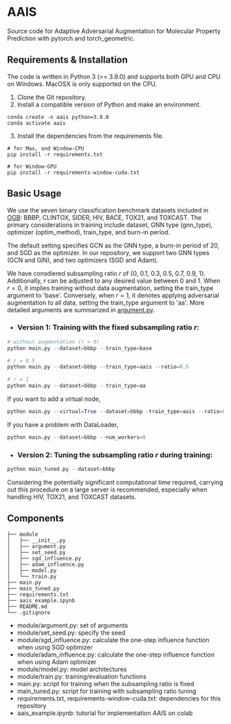 # AAIS
Source code for Adaptive Adversarial Augmentation for Molecular Property Prediction with pytorch and torch_geometric.


## Requirements & Installation
The code is written in Python 3 (>= 3.9.0) and supports both GPU and CPU on Windows. MacOSX is only supported on the CPU.

1. Clone the Git repository.
2. Install a compatible version of Python and make an environment.
```
conda create -n aais python=3.9.0
conda activate aais
```
3. Install the dependencies from the requirements file. 
```
# for Max, and Window-CPU
pip install -r requirements.txt

# for Window-GPU
pip install -r requirements-window-cuda.txt
```


## Basic Usage
We use the seven binary classification benchmark datasets included in [OGB](https://github.com/snap-stanford/ogb): BBBP, CLINTOX, SIDER, HIV, BACE, TOX21, and TOXCAST.
The primary considerations in training include dataset, GNN type (gnn_type), optimizer (optim_method), train_type, and burn-in period.

The default setting specifies GCN as the GNN type, a burn-in period of 20, and SGD as the optimizer. 
In our repository, we support two GNN types (GCN and GIN), and two optimizers (SGD and Adam).

We have consdiered subsampling ratio $r$ of {0, 0.1, 0.3, 0.5, 0.7, 0.9, 1}. Additionally, $r$ can be adjusted to any desired value between 0 and 1. When $r=0$, it implies training without data augmentation, setting the train_type argument to 'base'. Conversely, when $r=1$, it denotes applying adversarial augmentation to all data, setting the train_type argument to 'aa'.
More detailed arguments are summarized in [argument.py](https://github.com/ok69531/AAIS-public/blob/main/module/argument.py).

- ### Version 1: Training with the fixed subsampling ratio $r$:
```python
# without augmentation (r = 0) 
python main.py --dataset=bbbp --train_type=base

# r = 0.5 
python main.py --dataset=bbbp --train_type=aais --ratio=0.5

# r = 1
python main.py --dataset=bbbp --train_type=aa
```

If you want to add a virtual node,
```python 
python main.py --virtual=True --dataset=bbbp -train_type=aais --ratio=0.5
```

If you have a problem with DataLoader, 
```python
python main.py --dataset=bbbp --num_workers=0
```

- ### Version 2: Tuning the subsampling ratio $r$ during training:
``` python
python main_tuned.py --dataset=bbbp
```
Considering the potentially significant computational time required, carrying out this procedure on a large server is recommended, especially when handling HIV, TOX21, and TOXCAST datasets.


## Components
```
├── module
│   ├── __init__.py
│   ├── argument.py
│   ├── set_seed.py
│   ├── sgd_influence.py
│   ├── adam_influence.py
│   ├── model.py
│   └── train.py
├── main.py
├── main_tuned.py
├── requirements.txt
├── aais_example.ipynb
├── README.md
└── .gitignore
```
- module/argument.py: set of arguments
- module/set_seed.py: specify the seed
- module/sgd_influence.py: calculate the one-step influence function when using SGD optimizer
- module/adam_influence.py: calculate the one-step influence function when using Adam optimizer
- module/model.py: model architectures
- module/train.py: training/evaluation functions
- main.py: script for training when the subsampling ratio is fixed
- main_tuned.py: script for training with subsampling ratio tuning
- requirements.txt, requirements-window-cuda.txt: dependencies for this repository
- aais_example.ipynb: tutorial for implementation AAIS on colab
